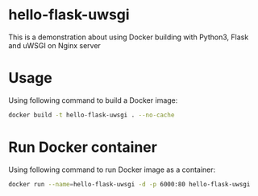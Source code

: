 # hello-flask-uwsgi
This is a demonstration about using Docker building with Python3, Flask and uWSGI on Nginx server

# Usage
Using following command to build a Docker image:

```Bash
docker build -t hello-flask-uwsgi . --no-cache
```

# Run Docker container
Using following command to run Docker image as a container:

```Bash
docker run --name=hello-flask-uwsgi -d -p 6000:80 hello-flask-uwsgi
```
